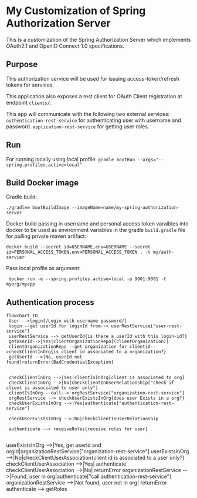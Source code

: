 # My Customization of Spring Authorization Server
This is a customization of the Spring Authorization Server which implements OAuth2.1 and OpenID Connect 1.0 specifications.


## Purpose
This authorization service will be used for issuing access-token/refresh tokens for services. 

This application also exposes a rest client for OAuth Client registration at endpoint `clients/`.

This app will communicate with the following two external services:
`authentication-rest-service` for authenticating user with username and password.
`application-rest-service` for getting user roles.

## Run
For running locally using local profile:
`gradle bootRun --args="--spring.profiles.active=local"`

## Build Docker image
Gradle build:
```
./gradlew bootBuildImage --imageName=name/my-spring-authorization-server
```
Docker build passing in username and personal access token varaibles into docker to be used as environment variables in the gradle `build.gradle` file for pulling private maven artifact:
```
docker build --secret id=USERNAME,env=USERNAME --secret id=PERSONAL_ACCESS_TOKEN,env=PERSONAL_ACCESS_TOKEN . -t my/auth-servier
```

Pass local profile as argument:
```
 docker run -e --spring.profiles.active=local -p 9001:9001 -t myorg/myapp
```


## Authentication process
```mermaid
flowchart TD
 User -->login[/Login with username password/]
 login --get userId for loginId from--> userRestService["user-rest-service"]
 userRestService --> getUserId{is there a userId with this login-id?}
 getUserId-->|Yes|clientOrganizationRepo[(clientOrganization)]
 clientOrganizationRepo --get organization for clientid-->checkClientInOrg{is client id associated to a organization?}
 getUserId -->|No, userId not found|returnError[BadCredentialException]
 
 
 checkClientInOrg -->|Yes|clientIsInOrg[client is associated to org]
 checkClientInOrg -->|No|checkClientInUserRelationship["check if client is associated to user only"]
 clientIsInOrg --call--> orgRestService["organization-rest-service"]
 orgRestService --> checkUserExistsInOrg{does user Exists in a org?} 
 checkUserExistsInOrg -->|Yes|authenticate["authentication-rest-service"]
 
 checkUserExistsInOrg -->|No|checkClientInUserRelationship 
 
 authenticate --> receiveRoles[receive roles for user]
 
```




userExistsInOrg -->|Yes, get userId and orgId|organizationRestService["organization-rest-service"]
userExistsInOrg -->|No|checkClientUserAssociation{client id is associated to a user only?}
checkClientUserAssociation -->|Yes| authenticate
checkClientUserAssociation -->|No| returnError
organizationRestService -->|Found, user in org|authenticate["call authentication-rest-service"]
organizationRestService -->|Not found, user not in org| returnError
authenticate --> getRoles